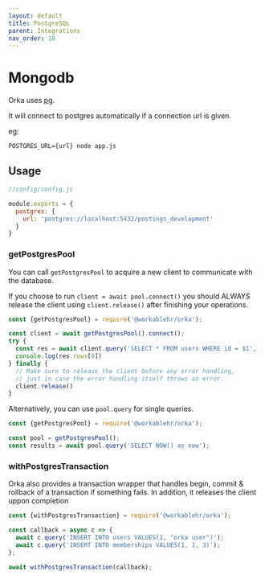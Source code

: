 ```yaml
---
layout: default
title: PostgreSQL
parent: Integrations
nav_order: 10
---
```


# Mongodb

Orka uses [pg](https://node-postgres.com/).

It will connect to postgres automatically if a connection url is given.

eg:

`POSTGRES_URL={url} node app.js`

## Usage

```js
//config/config.js

module.exports = {
  postgres: {
    url: 'postgres://localhost:5432/postings_development'
  }
}
```

### getPostgresPool

You can call `getPostgresPool` to acquire a new client to communicate with the database.

If you choose to run `client = await pool.connect()` you should ALWAYS release the client using `client.release()` after finishing your operations.
```js
const {getPostgresPool} = require('@workablehr/orka');

const client = await getPostgresPool().connect();
try {
  const res = await client.query('SELECT * FROM users WHERE id = $1', [1])
  console.log(res.rows[0])
} finally {
  // Make sure to release the client before any error handling,
  // just in case the error handling itself throws an error.
  client.release()
}
```
Alternatively, you can use `pool.query` for single queries.

```js
const {getPostgresPool} = require('@workablehr/orka');

const pool = getPostgresPool();
const results = await pool.query('SELECT NOW() as now');
```

### withPostgresTransaction

Orka also provides a transaction wrapper that handles begin, commit & rollback of a transaction if something fails. In addition, it releases the client uppon completion

```js
const {withPostgresTransaction} = require('@workablehr/orka');

const callback = async c => {
  await c.query('INSERT INTO users VALUES(1, "orka user")');
  await c.query('INSERT INTO memberships VALUES(1, 1, 3)');
};

await withPostgresTransaction(callback);

```
